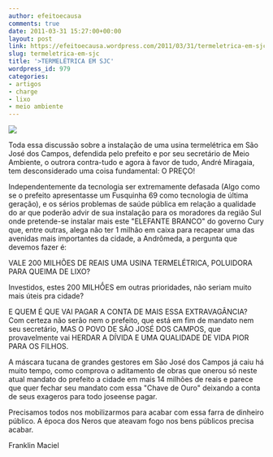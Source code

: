 ```yaml
---
author: efeitoecausa
comments: true
date: 2011-03-31 15:27:00+00:00
layout: post
link: https://efeitoecausa.wordpress.com/2011/03/31/termeletrica-em-sjc/
slug: termeletrica-em-sjc
title: '>TERMELÉTRICA EM SJC'
wordpress_id: 979
categories:
- artigos
- charge
- lixo
- meio ambiente
---
```


>

[![](http://efeitoecausa.files.wordpress.com/2011/03/termel25c32589tricasjc.jpg?w=300)](http://efeitoecausa.files.wordpress.com/2011/03/termel25c32589tricasjc.jpg)

Toda essa discussão sobre a instalação de uma usina termelétrica em São José dos Campos, defendida pelo prefeito e por seu secretário de Meio Ambiente, o outrora contra-tudo e agora à favor de tudo, André Miragaia, tem desconsiderado uma coisa fundamental: O PREÇO!

  


Independentemente da tecnologia ser extremamente defasada (Algo como se o prefeito apresentasse um Fusquinha 69 como tecnologia de última geração), e os sérios problemas de saúde pública em relação a qualidade do ar que poderão advir de sua instalação para os moradores da região Sul onde pretende-se instalar mais este "ELEFANTE BRANCO" do governo Cury que, entre outras, alega não ter 1 milhão em caixa para recapear uma das avenidas mais importantes da cidade, a Andrômeda, a pergunta que devemos fazer é:

  


VALE 200 MILHÕES DE REAIS UMA USINA TERMELÉTRICA, POLUIDORA PARA QUEIMA DE LIXO?

  


Investidos, estes 200 MILHṌES em outras prioridades, não seriam muito mais úteis pra cidade?

E QUEM É QUE VAI PAGAR A CONTA DE MAIS ESSA EXTRAVAGÂNCIA? Com certeza não serão nem o prefeito, que está em fim de mandato nem seu secretário, MAS O POVO DE SÃO JOSÉ DOS CAMPOS, que provavelmente vai HERDAR A DÍVIDA E UMA QUALIDADE DE VIDA PIOR PARA OS FILHOS.

  


A máscara tucana de grandes gestores em São José dos Campos já caiu há muito tempo, como comprova o aditamento de obras que onerou só neste atual mandato do prefeito a cidade em mais 14 milhões de reais e parece que quer fechar seu mandato com essa "Chave de Ouro" deixando a conta de seus exageros para todo joseense pagar.

  


Precisamos todos nos mobilizarmos para acabar com essa farra de dinheiro público. A época dos Neros que ateavam fogo nos bens públicos precisa acabar.

  


Franklin Maciel

